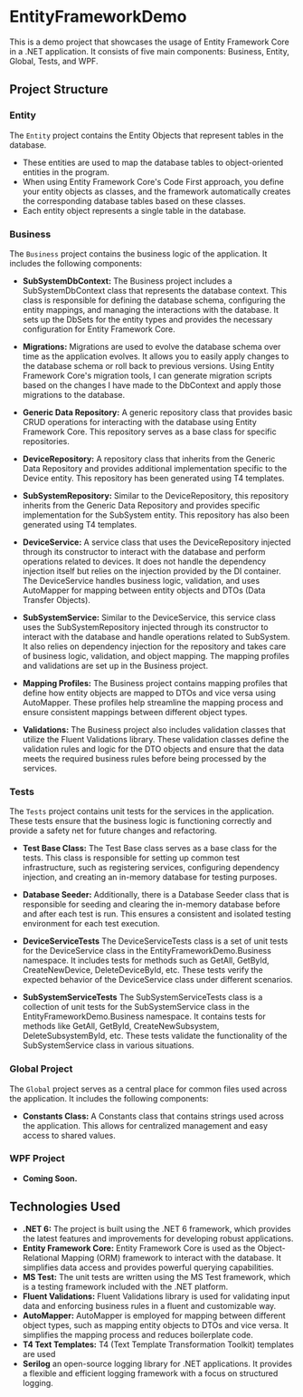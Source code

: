 # EntityFrameworkDemo

This is a demo project that showcases the usage of Entity Framework Core in a .NET application. It consists of five main components: Business, Entity, Global, Tests, and WPF.

## Project Structure

### Entity
The `Entity` project contains the Entity Objects that represent tables in the database. 
- These entities are used to map the database tables to object-oriented entities in the program.
- When using Entity Framework Core's Code First approach, you define your entity objects as classes, and the framework automatically creates the corresponding database tables based on these classes. 
- Each entity object represents a single table in the database.

### Business
The `Business` project contains the business logic of the application. It includes the following components:

- **SubSystemDbContext:** The Business project includes a SubSystemDbContext class that represents the database context. This class is responsible for defining the database schema, configuring the entity mappings, and managing the interactions with the database. It sets up the DbSets for the entity types and provides the necessary configuration for Entity Framework Core.

- **Migrations:** Migrations are used to evolve the database schema over time as the application evolves. It allows you to easily apply changes to the database schema or roll back to previous versions. Using Entity Framework Core's migration tools, I can generate migration scripts based on the changes I have made to the DbContext and apply those migrations to the database.

- **Generic Data Repository:** A generic repository class that provides basic CRUD operations for interacting with the database using Entity Framework Core. This repository serves as a base class for specific repositories.

- **DeviceRepository:** A repository class that inherits from the Generic Data Repository and provides additional implementation specific to the Device entity. This repository has been generated using T4 templates.

- **SubSystemRepository:** Similar to the DeviceRepository, this repository inherits from the Generic Data Repository and provides specific implementation for the SubSystem entity. This repository has also been generated using T4 templates.

- **DeviceService:** A service class that uses the DeviceRepository injected through its constructor to interact with the database and perform operations related to devices. It does not handle the dependency injection itself but relies on the injection provided by the DI container. The DeviceService handles business logic, validation, and uses AutoMapper for mapping between entity objects and DTOs (Data Transfer Objects).

- **SubSystemService:** Similar to the DeviceService, this service class uses the SubSystemRepository injected through its constructor to interact with the database and handle operations related to SubSystem. It also relies on dependency injection for the repository and takes care of business logic, validation, and object mapping. The mapping profiles and validations are set up in the Business project.

- **Mapping Profiles:** The Business project contains mapping profiles that define how entity objects are mapped to DTOs and vice versa using AutoMapper. These profiles help streamline the mapping process and ensure consistent mappings between different object types.

- **Validations:** The Business project also includes validation classes that utilize the Fluent Validations library. These validation classes define the validation rules and logic for the DTO objects and ensure that the data meets the required business rules before being processed by the services.

### Tests
The `Tests` project contains unit tests for the services in the application. These tests ensure that the business logic is functioning correctly and provide a safety net for future changes and refactoring.

- **Test Base Class:** The Test Base class serves as a base class for the tests. This class is responsible for setting up common test infrastructure, such as registering services, configuring dependency injection, and creating an in-memory database for testing purposes.

- **Database Seeder:** Additionally, there is a Database Seeder class that is responsible for seeding and clearing the in-memory database before and after each test is run. This ensures a consistent and isolated testing environment for each test execution.

- **DeviceServiceTests** The DeviceServiceTests class is a set of unit tests for the DeviceService class in the EntityFrameworkDemo.Business namespace. It includes tests for methods such as GetAll, GetById, CreateNewDevice, DeleteDeviceById, etc. These tests verify the expected behavior of the DeviceService class under different scenarios.

- **SubSystemServiceTests** The SubSystemServiceTests class is a collection of unit tests for the SubSystemService class in the EntityFrameworkDemo.Business namespace. It contains tests for methods like GetAll, GetById, CreateNewSubsystem, DeleteSubsystemById, etc. These tests validate the functionality of the SubSystemService class in various situations.

### Global Project
The `Global` project serves as a central place for common files used across the application. It includes the following components:

- **Constants Class:** A Constants class that contains strings used across the application. This allows for centralized management and easy access to shared values.

### WPF Project
- **Coming Soon.** 

## Technologies Used

- **.NET 6:** The project is built using the .NET 6 framework, which provides the latest features and improvements for developing robust applications.
- **Entity Framework Core:** Entity Framework Core is used as the Object-Relational Mapping (ORM) framework to interact with the database. It simplifies data access and provides powerful querying capabilities.
- **MS Test:** The unit tests are written using the MS Test framework, which is a testing framework included with the .NET platform.
- **Fluent Validations:** Fluent Validations library is used for validating input data and enforcing business rules in a fluent and customizable way.
- **AutoMapper:** AutoMapper is employed for mapping between different object types, such as mapping entity objects to DTOs and vice versa. It simplifies the mapping process and reduces boilerplate code.
- **T4 Text Templates:** T4 (Text Template Transformation Toolkit) templates are used
- **Serilog** an open-source logging library for .NET applications. It provides a flexible and efficient logging framework with a focus on structured logging.
